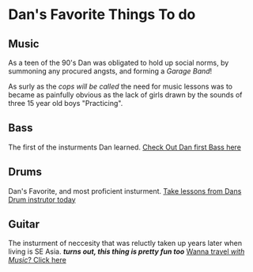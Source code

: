 # Dan's Favorite Things To do
## Music
As a teen of the 90's Dan was obligated to hold up social norms, by summoning any procured angsts, and forming a _Garage Band_!

As surly as the *cops will be called* the need for music lessons was to became as painfully obvious as the lack of girls drawn by the sounds of three 15 year old boys "Practicing".

## Bass
The first of the insturments Dan learned.
[Check Out Dan first Bass here](https://www.guitarcenter.com/Epiphone/Thunderbird-Classic-IV-PRO-Electric-Bass-Guitar-Vintage-Sunburst-1331921974977.gc?source=4WWRWXGP&gclid=Cj0KCQiAjfvwBRCkARIsAIqSWlMOAhlHvaxsoxAPejpD2GedzGiaFOJR9bUDA9-5wr1qRohXU1Ynk2kaAvozEALw_wcB)

## Drums 
Dan's Favorite, and most proficient insturment.
[Take lessons from Dans Drum instrutor today](https://justinmatz.com/)

## Guitar 
The insturment of neccesity that was reluctly taken up years later when living is SE Asia. **_turns out, this thing is pretty fun too_**
[Wanna travel _with Music_? Click here](https://musiccritic.com/equipment/guitars/best-travel-guitars/)
